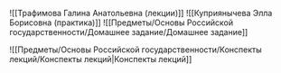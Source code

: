 ![[Трафимова Галина Анатольевна (лекции)]]
![[Куприянычева Элла Борисовна (практика)]]
![[Предметы/Основы Российской государственности/Домашнее задание/Домашнее задание]]

![[Предметы/Основы Российской государственности/Конспекты лекций/Конспекты лекций|Конспекты лекций]]
